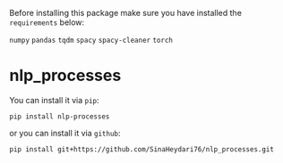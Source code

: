 Before installing this package make sure you have installed the `requirements` below:

`numpy`
`pandas`
`tqdm`
`spacy`
`spacy-cleaner`
`torch`

# nlp_processes
You can install it via `pip`:
````
pip install nlp-processes
````
or you can install it via `github`:
````
pip install git+https://github.com/SinaHeydari76/nlp_processes.git
````
